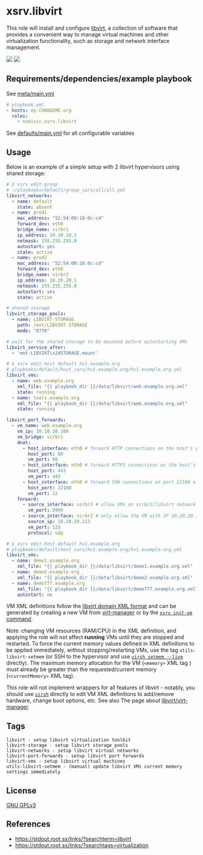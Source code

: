 # xsrv.libvirt

This role will install and configure [libvirt](https://en.wikipedia.org/wiki/Libvirt), a collection of software that provides a convenient way to manage virtual machines and other virtualization functionality, such as storage and network interface management.

[![](https://gitlab.com/nodiscc/toolbox/-/raw/master/DOC/SCREENSHOTS/KLtl38W.png)](https://gitlab.com/nodiscc/toolbox/-/raw/master/DOC/SCREENSHOTS/AbZkpvF.png)
[![](https://gitlab.com/nodiscc/toolbox/-/raw/master/DOC/SCREENSHOTS/aZ6rtn3.png)](https://gitlab.com/nodiscc/toolbox/-/raw/master/DOC/SCREENSHOTS/XNCGMBr.png)

## Requirements/dependencies/example playbook

See [meta/main.yml](meta/main.yml)

```yaml
# playbook.yml
- hosts: my.CHANGEME.org
  roles:
    - nodiscc.xsrv.libvirt
```

See [defaults/main.yml](defaults/main.yml) for all configurable variables

## Usage

Below is an example of a simple setup with 2 libvirt hypervisors using shared storage:

```yaml
# $ xsrv edit-group
# ~/playbooks/default/group_vars/all/all.yml
libvirt_networks:
  - name: default
    state: absent
  - name: prod1
    mac_address: "52:54:00:18:0c:cd"
    forward_dev: eth0
    bridge_name: virbr1
    ip_address: 10.10.10.1
    netmask: 255.255.255.0
    autostart: yes
    state: active
  - name: prod2
    mac_address: "52:54:00:18:0c:cd"
    forward_dev: eth0
    bridge_name: virbr2
    ip_address: 10.20.20.1
    netmask: 255.255.255.0
    autostart: yes
    state: active

# shared storage
libvirt_storage_pools:
  - name: LIBVIRT-STORAGE
    path: /mnt/LIBVIRT-STORAGE
    mode: "0770"

# wait for the shared storage to be mounted before autostarting VMs
libvirt_service_after:
  - 'mnt-LIBVIRT\x2dSTORAGE.mount'
```

```yaml
# $ xsrv edit-host default hv1.example.org
# playbooks/default/host_vars/hv1.example.org/hv1.example.org.yml
libvirt_vms:
  - name: web.example.org
    xml_file: "{{ playbook_dir }}/data/libvirt/web.example.org.xml"
    state: running
  - name: tools.example.org
    xml_file: "{{ playbook_dir }}/data/libvirt/web.example.org.xml"
    state: running

libvirt_port_forwards:
  - vm_name: web.example.org
    vm_ip: 10.10.10.100
    vm_bridge: virbr1
    dnat:
      - host_interface: eth0 # forward HTTP connections on the host's public interface to this VM
        host_port: 80
        vm_port: 80
      - host_interface: eth0 # forward HTTPS connections on the host's public interface to this VM
        host_port: 443
        vm_port: 443
      - host_interface: eth0 # forward SSH connections on port 22100 of the host's public interface to this VM on port 22
        host_port: 22100
        vm_port: 22
    forward:
      - source_interface: virbr2 # allow VMs on virbr2/libvirt network prod2 to access prometheus on this VM
        vm_port: 9999
      - source_interface: virbr2 # only allow the VM with IP 10.20.20.113 on virbr2/libvirt network prod2 to access port udp/123 on this VM
        source_ip: 10.20.20.113
        vm_port: 123
        protocol: udp
```

```yaml
# $ xsrv edit-host default hv1.example.org
# playbooks/default/host_vars/hv1.example.org/hv1.example.org.yml
libvirt_vms:
  - name: demo1.example.org
    xml_file: "{{ playbook_dir }}/data/libvirt/demo1.example.org.xml"
  - name: demo2.example.org
    xml_file: "{{ playbook_dir }}/data/libvirt/demo2.example.org.xml"
  - name: demo777.example.org
    xml_file: "{{ playbook_dir }}/data/libvirt/demo777.example.org.xml"
    autostart: no
```

VM XML definitions follow the [libvirt domain XML format](https://libvirt.org/formatdomain.html) and can be generated by creating a new VM from [virt-manager](https://xsrv.readthedocs.io/en/latest/appendices/virt-manager.html) or by the [`xsrv init-vm` command](https://xsrv.readthedocs.io/en/latest/appendices/debian.html#automated-from-a-vm-template).

Note: changing VM resources (RAM/CPU) in the XML definition, and applying the role will not affect **running** VMs until they are stopped and restarted. To force the current memory values defined in XML definitions to be applied immediately, without stopping/restarting VMs, use the tag `utils-libvirt-setmem` (or SSH to the hypervisor and use [`virsh setmem --live`](https://manpages.debian.org/bookworm/libvirt-clients/virsh.1.en.html#setmem) directly). The maximum memory allocation for the VM (`<memory>` XML tag ) must already be greater than the requested/current memory (`<currentMemory>` XML tag).

This role will not implement wrappers for all features of libvirt - notably, you should use [`virsh`](https://manpages.debian.org/bookworm/libvirt-clients/virsh.1.en.html) directly to edit VM XML definitions to add/remove hardware, change boot options, etc. See also The page about [libvirt/virt-manager](https://xsrv.readthedocs.io/en/latest/appendices/virt-manager.html).


## Tags

<!--BEGIN TAGS LIST-->
```
libvirt - setup libvirt virtualization toolkit
libvirt-storage - setup libvirt storage pools
libvirt-networks - setup libvirt virtual networks
libvirt-port-forwards - setup libvirt port forwards
libvirt-vms - setup libvirt virtual machines
utils-libvirt-setmem - (manual) update libvirt VMs current memory settings immediately
```
<!--END TAGS LIST-->


## License

[GNU GPLv3](../../LICENSE)

## References

- https://stdout.root.sx/links/?searchterm=libvirt
- https://stdout.root.sx/links/?searchtags=virtualization

